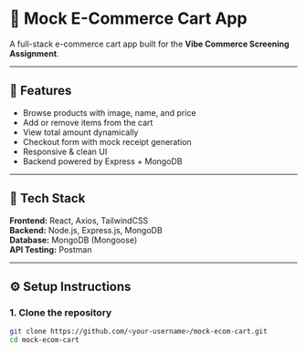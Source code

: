 # 🛒 Mock E-Commerce Cart App

A full-stack e-commerce cart app built for the **Vibe Commerce Screening Assignment**.

---

## 🚀 Features

- Browse products with image, name, and price  
- Add or remove items from the cart  
- View total amount dynamically  
- Checkout form with mock receipt generation  
- Responsive & clean UI  
- Backend powered by Express + MongoDB

---

## 🧱 Tech Stack

**Frontend:** React, Axios, TailwindCSS  
**Backend:** Node.js, Express.js, MongoDB  
**Database:** MongoDB (Mongoose)  
**API Testing:** Postman  

---

## ⚙️ Setup Instructions

### 1. Clone the repository
```bash
git clone https://github.com/<your-username>/mock-ecom-cart.git
cd mock-ecom-cart
